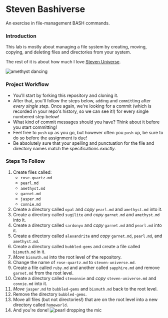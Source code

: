 # Steven Bashiverse

An exercise in file-management BASH commands.


### Introduction

This lab is mostly about managing a file system by creating, moving, copying, and deleting files and directories from your system.

The rest of it is about how much I love [Steven Universe](https://en.wikipedia.org/wiki/Steven_Universe).

![amethyst dancing](https://media.giphy.com/media/21QQPGQytTCRqI2cng/giphy.gif)


### Project Workflow

* You'll start by forking this repository and cloning it.
* After that, you'll follow the steps below, `add`ing and `commit`ting after _every single step_. Once again, we're looking for a commit (which is recorded in your repo's history, so we can see it!) for every single numbered step below!
* What kind of commit messages should you have? Think about it before you start committing!
* Feel free to `push` up as you go, but however often you `push` up, be sure to do so before the assignment is due!
* Be absolutely sure that your spelling and punctuation for the file and directory names match the specifications _exactly_.


### Steps To Follow

1. Create files called:
   * `rose-quartz.md`
   * `pearl.md`
   * `amethyst.md`
   * `garnet.md`
   * `jasper.md`
   * `connie.md`
2. Create a directory called `opal` and _copy_ `pearl.md` and `amethyst.md` into it.
3. Create a directory called `sugilite` and _copy_ `garnet.md` and `amethyst.md` into it.
4.  Create a directory called `sardonyx` and _copy_ `garnet.md` and `pearl.md` into it.
5.  Create a directory called `alexandrite` and _copy_ `garnet.md`, `pearl.md`, and `amethyst.md`.
6.  Create a directory called `bubbled-gems` and create a file called `bismuth.md` in it.
7.  _Move_ `bismuth.md` into the root level of the repository.
8.  Change the name of `rose-quartz.md` to `steven-universe.md`.
9.  Create a file called `ruby.md` and another called `sapphire.md` and remove `garnet.md` from the root level.
10. Create a directory called `stevonnie` and _copy_ `steven-universe.md` and `connie.md` into it.
11. _Move_ `jasper.md` to `bubbled-gems` and `bismuth.md` back to the root level.
12. Remove the directory `bubbled-gems`.
13. Move all files (but not directories!) that are on the root level into a new directory called `homeworld`.
14. And you're done!
    ![pearl dropping the mic](https://media.giphy.com/media/3oEdv2e6zgF4ab9IaY/source.gif)